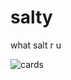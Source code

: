 # salty

what salt r u

![cards](https://github.com/user-attachments/assets/7b90e68f-2b42-479f-8d39-eef9f9e4cf3c)
